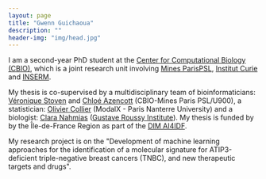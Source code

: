 ```yaml
---
layout: page
title: "Gwenn Guichaoua"
description: ""
header-img: "img/head.jpg"
---
```


I am a second-year PhD student at the  [Center for Computational Biology (CBIO)](https://cbio.mines-paristech.fr), which is a joint research unit involving [Mines ParisPSL](https://www.minesparis.psl.eu/), [Institut Curie](https://curie.fr/) and [INSERM](https://www.inserm.fr/).

My thesis is co-supervised by a multidisciplinary team of bioinformaticians: [Véronique Stoven](https://institut-curie.org/personne/veronique-stoven) and [Chloé Azencott](https://cazencott.info/) (CBIO-Mines Paris PSL/U900), a statistician: [Olivier Collier](https://sites.google.com/view/olivier-collier) (ModalX - Paris Nanterre University) and a biologist: [Clara Nahmias](https://fr.linkedin.com/in/clara-nahmias-a78b6468) ([Gustave Roussy Institute](https://www.gustaveroussy.fr/)). 
My thesis is funded by by the Île-de-France Region as part of the [DIM AI4IDF](https://ai4idf.fr/).

My research project is on the "Development of machine learning approaches for the identification of a molecular signature for ATIP3-deficient triple-negative breast cancers (TNBC), and new therapeutic targets and drugs".